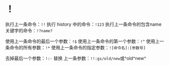 # ！
执行上一条命令：`!!`
执行 history 中的命令：`!123`
执行上一条命令的包含name关键字的命令：`!?name?`

使用上一条命令的最后一个参数：`!$`
使用上一条命令的第一个参数：`!^`
使用上一条命令的所有参数：`!*`
使用上一条命令的指定参数：`![命令名]:[参数号]`

去掉最后一个参数：`!:-`
替换 上一条参数：`!!:gs/old/new`或^old^new^
